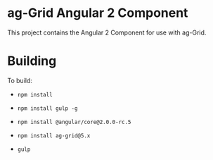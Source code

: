 
ag-Grid Angular 2 Component
==============

This project contains the Angular 2 Component for use with ag-Grid.

Building
==============

To build:
- `npm install`
- `npm install gulp -g`
- `npm install @angular/core@2.0.0-rc.5`
- `npm install ag-grid@5.x`

- `gulp`
